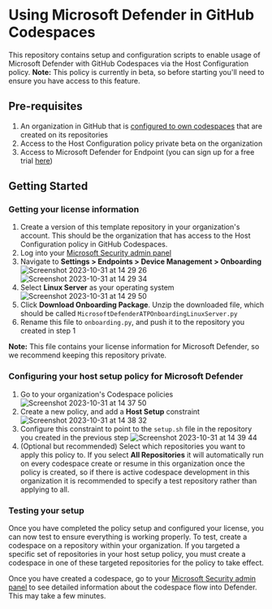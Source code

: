# Using Microsoft Defender in GitHub Codespaces

This repository contains setup and configuration scripts to enable usage of Microsoft Defender with GitHub Codespaces via the Host Configuration policy. **Note:** This policy is currently in beta, so before starting you'll need to ensure you have access to this feature.

## Pre-requisites
1. An organization in GitHub that is [configured to own codespaces](https://docs.github.com/en/codespaces/managing-codespaces-for-your-organization/choosing-who-owns-and-pays-for-codespaces-in-your-organization#choosing-who-owns-and-pays-for-codespaces) that are created on its repositories
2. Access to the Host Configuration policy private beta on the organization
3. Access to Microsoft Defender for Endpoint (you can sign up for a free trial [here](https://www.microsoft.com/en-us/security/business/endpoint-security/microsoft-defender-endpoint))

## Getting Started
### Getting your license information
1. Create a version of this template repository in your organization's account. This should be the organization that has access to the Host Configuration policy in GitHub Codespaces.
2. Log into your [Microsoft Security admin panel](https://security.microsoft.com)
3. Navigate to **Settings > Endpoints > Device Management > Onboarding**
    ![Screenshot 2023-10-31 at 14 29 26](https://github.com/muto-org/defender-demo-template/assets/4679612/312f2d3e-79f3-4992-b599-ffd3a22531a7)
    ![Screenshot 2023-10-31 at 14 29 34](https://github.com/muto-org/defender-demo-template/assets/4679612/224134e1-7480-4e47-8861-22b5285345ab)
4. Select **Linux Server** as your operating system
    ![Screenshot 2023-10-31 at 14 29 50](https://github.com/muto-org/defender-demo-template/assets/4679612/180a61f9-de6d-4c96-8ee1-bf4fb430af7d)
5. Click **Download Onboarding Package**. Unzip the downloaded file, which should be called `MicrosoftDefenderATPOnboardingLinuxServer.py`
6. Rename this file to `onboarding.py`, and push it to the repository you created in step 1

**Note:** This file contains your license information for Microsoft Defender, so we recommend keeping this repository private.

### Configuring your host setup policy for Microsoft Defender
1. Go to your organization's Codespace policies
    ![Screenshot 2023-10-31 at 14 37 50](https://github.com/muto-org/defender-demo-template/assets/4679612/a180336e-bbe8-4843-8e19-d800cc7161b1)
2. Create a new policy, and add a **Host Setup** constraint
    ![Screenshot 2023-10-31 at 14 38 32](https://github.com/muto-org/defender-demo-template/assets/4679612/b52ac45e-4140-4b5f-bbf2-a8b28f751e09)
3. Configure this constraint to point to the `setup.sh` file in the repository you created in the previous step
    ![Screenshot 2023-10-31 at 14 39 44](https://github.com/muto-org/defender-demo-template/assets/4679612/1ce9e7e2-0c30-4810-979c-db233937e54b)
4. (Optional but recommended) Select which repositories you want to apply this policy to. If you select **All Repositories** it will automatically run on every codespace create or resume in this organization once the policy is created, so if there is active codespace development in this organization it is recommended to specify a test repository rather than applying to all.


### Testing your setup
Once you have completed the policy setup and configured your license, you can now test to ensure everything is working properly. To test, create a codespace on a repository within your organization. If you targeted a specific set of repositories in your host setup policy, you must create a codespace in one of these targeted repositories for the policy to take effect.

Once you have created a codespace, go to your [Microsoft Security admin panel](https://security.microsoft.com) to see detailed information about the codespace flow into Defender. This may take a few minutes.
